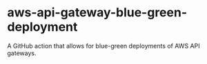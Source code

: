 # aws-api-gateway-blue-green-deployment
A GitHub action that allows for blue-green deployments of AWS API gateways.

